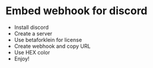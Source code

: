 # Embed webhook for discord
- Install discord
- Create a server
- Use betaforklein for license
- Create webhook and copy URL
- Use HEX color
- Enjoy!
